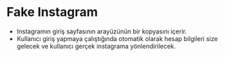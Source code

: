 # Fake Instagram

- Instagramın giriş sayfasının arayüzünün bir kopyasını içerir.
- Kullanıcı giriş yapmaya çalıştığında otomatik olarak hesap bilgileri size gelecek ve kullanıcı gerçek instagrama yönlendirilecek.
